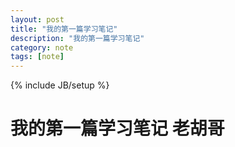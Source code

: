 ```yaml
---
layout: post
title: "我的第一篇学习笔记"
description: "我的第一篇学习笔记"
category: note
tags: [note]
---
```

{% include JB/setup %}

# 我的第一篇学习笔记 老胡哥